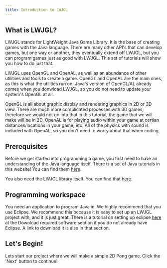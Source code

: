 ```yaml
---
title: Introduction to LWJGL
---
```

## What is LWJGL?

LWJGL stands for LightWeight Java Game Library. It is the base of creating games with the Java language. There are many other API's that can develop games, but one way or another,
they eventually extend off LWJGL, but you can program games just as good with LWJGL. This set of tutorials will show you how to do just that.

LWJGL uses OpenGL and OpenAL, as well as an abundance of other utilitiies and tools to create a game. OpenGL and OpenAL are the main ones, as this is what the utilities run on.
Java's version of OpenGL/AL already comes when you donwload LWJGL, so you do not need to update your system's OpenGL at all.

OpenGL is all about graphic display and rendering graphics in 2D or 3D view. There are much more complicated processes with 3D games, therefore we would not go into that in this
tutorial, the game that we will make will be in 2D. OpenAL is for playing audio within your game at certian distances/locations in your game, etc. All of the physics with sound
is included with OpenAL, so you don't need to worry about that when coding.

## Prerequisites

Before we get started into programming a game, you first need to have an understanding of the Java language itself. There is a set of Java tutorials in this website! You can find
them [here](/learn/java/).

You also need the LWJGL library itself. You can find that [here](http://lwjgl.org/download.php).

## Programming workspace

You need an application to program Java in. We highly recommend that you use Eclipse. We recommend this because it is easy to set up an LWJGL project with, and it is just great.
There is a tutorial on setting up eclipse [here](/learn/java/fundamentals/setup/) at the Download required software section if you do not already have 
Eclipse. A link to download it is also in that section.

## Let's Begin!

Lets start our project where we will make a simple 2D Pong game. Click the 'Next' button to continue!
